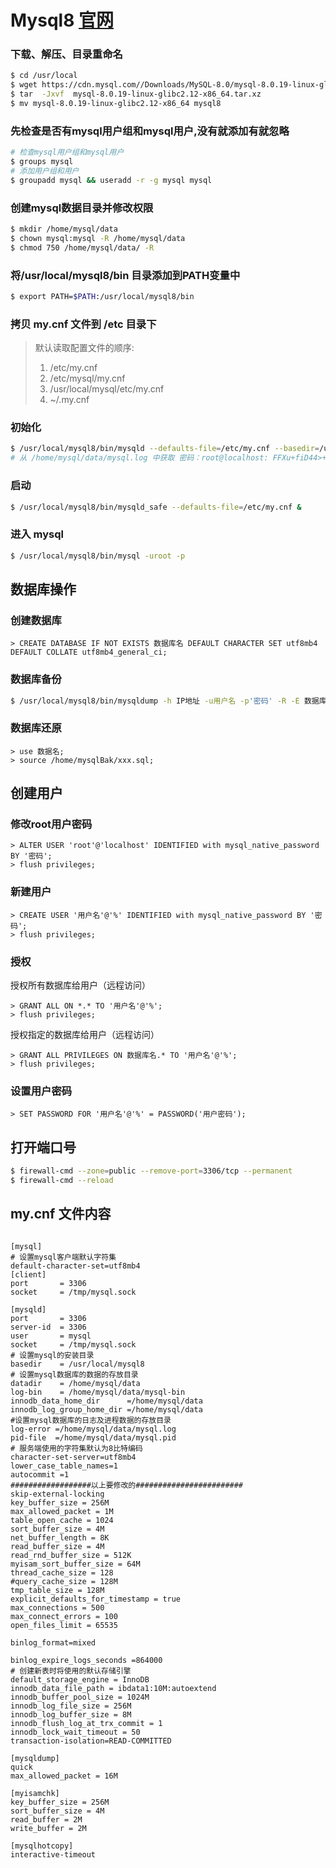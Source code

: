 # Mysql8 [官网](https://dev.mysql.com/downloads/mysql/)
### 下载、解压、目录重命名
```bash
$ cd /usr/local
$ wget https://cdn.mysql.com//Downloads/MySQL-8.0/mysql-8.0.19-linux-glibc2.12-x86_64.tar.xz
$ tar  -Jxvf  mysql-8.0.19-linux-glibc2.12-x86_64.tar.xz
$ mv mysql-8.0.19-linux-glibc2.12-x86_64 mysql8
```

### 先检查是否有mysql用户组和mysql用户,没有就添加有就忽略
```bash
# 检查mysql用户组和mysql用户
$ groups mysql
# 添加用户组和用户
$ groupadd mysql && useradd -r -g mysql mysql
```

### 创建mysql数据目录并修改权限
```bash
$ mkdir /home/mysql/data
$ chown mysql:mysql -R /home/mysql/data
$ chmod 750 /home/mysql/data/ -R
```

### 将/usr/local/mysql8/bin 目录添加到PATH变量中
```bash
$ export PATH=$PATH:/usr/local/mysql8/bin
```

### 拷贝 my.cnf 文件到 /etc 目录下

> 默认读取配置文件的顺序:
> 1. /etc/my.cnf
> 2. /etc/mysql/my.cnf
> 3. /usr/local/mysql/etc/my.cnf
> 4. ~/.my.cnf

### 初始化
```bash
$ /usr/local/mysql8/bin/mysqld --defaults-file=/etc/my.cnf --basedir=/usr/local/mysql8 --datadir=/home/mysql/data --user=mysql --initialize
# 从 /home/mysql/data/mysql.log 中获取 密码：root@localhost: FFXu+fiD44>+
```


### 启动
```bash
$ /usr/local/mysql8/bin/mysqld_safe --defaults-file=/etc/my.cnf &
```

### 进入 mysql
```bash
$ /usr/local/mysql8/bin/mysql -uroot -p
```


## 数据库操作
### 创建数据库
```mysql
> CREATE DATABASE IF NOT EXISTS 数据库名 DEFAULT CHARACTER SET utf8mb4 DEFAULT COLLATE utf8mb4_general_ci;
```

### 数据库备份
```bash
$ /usr/local/mysql8/bin/mysqldump -h IP地址 -u用户名 -p'密码' -R -E 数据库名 > /home/mysqlBak/数据库名_bak_`date +"%Y%m%d_%H%M%S"`.sql
```

### 数据库还原
```mysql
> use 数据名; 
> source /home/mysqlBak/xxx.sql;
```

## 创建用户
### 修改root用户密码
```mysql
> ALTER USER 'root'@'localhost' IDENTIFIED with mysql_native_password BY '密码'; 
> flush privileges;
```

### 新建用户
```mysql
> CREATE USER '用户名'@'%' IDENTIFIED with mysql_native_password BY '密码'; 
> flush privileges;
```

### 授权

授权所有数据库给用户（远程访问）
```mysql
> GRANT ALL ON *.* TO '用户名'@'%';
> flush privileges;
```

授权指定的数据库给用户（远程访问）
```mysql
> GRANT ALL PRIVILEGES ON 数据库名.* TO '用户名'@'%';
> flush privileges;
```

### 设置用户密码
```mysql
> SET PASSWORD FOR '用户名'@'%' = PASSWORD('用户密码');
```



## 打开端口号
```bash
$ firewall-cmd --zone=public --remove-port=3306/tcp --permanent
$ firewall-cmd --reload
```

## my.cnf 文件内容
```properties

[mysql]
# 设置mysql客户端默认字符集
default-character-set=utf8mb4
[client]
port       = 3306
socket     = /tmp/mysql.sock
 
[mysqld]
port       = 3306
server-id  = 3306
user       = mysql
socket     = /tmp/mysql.sock
# 设置mysql的安装目录
basedir    = /usr/local/mysql8
# 设置mysql数据库的数据的存放目录
datadir    = /home/mysql/data
log-bin    = /home/mysql/data/mysql-bin
innodb_data_home_dir      =/home/mysql/data
innodb_log_group_home_dir =/home/mysql/data
#设置mysql数据库的日志及进程数据的存放目录
log-error =/home/mysql/data/mysql.log
pid-file  =/home/mysql/data/mysql.pid
# 服务端使用的字符集默认为8比特编码
character-set-server=utf8mb4
lower_case_table_names=1
autocommit =1
##################以上要修改的########################
skip-external-locking
key_buffer_size = 256M
max_allowed_packet = 1M
table_open_cache = 1024
sort_buffer_size = 4M
net_buffer_length = 8K
read_buffer_size = 4M
read_rnd_buffer_size = 512K
myisam_sort_buffer_size = 64M
thread_cache_size = 128
#query_cache_size = 128M
tmp_table_size = 128M
explicit_defaults_for_timestamp = true
max_connections = 500
max_connect_errors = 100
open_files_limit = 65535
 
binlog_format=mixed
 
binlog_expire_logs_seconds =864000
# 创建新表时将使用的默认存储引擎
default_storage_engine = InnoDB
innodb_data_file_path = ibdata1:10M:autoextend
innodb_buffer_pool_size = 1024M
innodb_log_file_size = 256M
innodb_log_buffer_size = 8M
innodb_flush_log_at_trx_commit = 1
innodb_lock_wait_timeout = 50
transaction-isolation=READ-COMMITTED
 
[mysqldump]
quick
max_allowed_packet = 16M
 
[myisamchk]
key_buffer_size = 256M
sort_buffer_size = 4M
read_buffer = 2M
write_buffer = 2M
 
[mysqlhotcopy]
interactive-timeout
```
